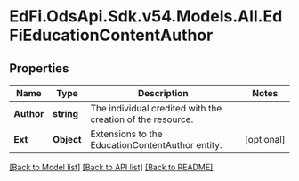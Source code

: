# EdFi.OdsApi.Sdk.v54.Models.All.EdFiEducationContentAuthor

## Properties

Name | Type | Description | Notes
------------ | ------------- | ------------- | -------------
**Author** | **string** | The individual credited with the creation of the resource. | 
**Ext** | **Object** | Extensions to the EducationContentAuthor entity. | [optional] 

[[Back to Model list]](../README.md#documentation-for-models) [[Back to API list]](../README.md#documentation-for-api-endpoints) [[Back to README]](../README.md)

